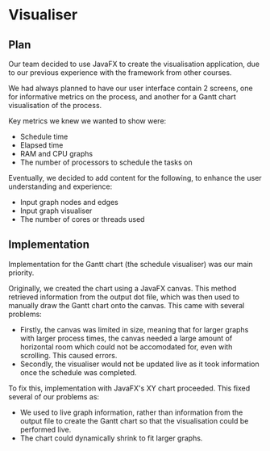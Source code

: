 # Visualiser

## Plan

Our team decided to use JavaFX to create the visualisation application, due to our previous experience with the framework from other courses.

We had always planned to have our user interface contain 2 screens, one for informative metrics on the process, and another for a Gantt chart visualisation of the process.

Key metrics we knew we wanted to show were:
 - Schedule time
 - Elapsed time
 - RAM and CPU graphs
 - The number of processors to schedule the tasks on

Eventually, we decided to add content for the following, to enhance the user understanding and experience:
 - Input graph nodes and edges
 - Input graph visualiser
 - The number of cores or threads used

## Implementation
Implementation for the Gantt chart (the schedule visualiser) was our main priority.

Originally, we created the chart using a JavaFX canvas. This method retrieved information from the output dot file, which was then used to manually draw the Gantt chart onto the canvas. This came with several problems:
 - Firstly, the canvas was limited in size, meaning that for larger graphs with larger process times, the canvas needed a large amount of horizontal room which could not be accomodated for, even with scrolling. This caused errors.
 - Secondly, the visualiser would not be updated live as it took information once the schedule was completed.

To fix this, implementation with JavaFX's XY chart proceeded. This fixed several of our problems as:
 - We used to live graph information, rather than information from the output file to create the Gantt chart so that the visualisation could be performed live.
 - The chart could dynamically shrink to fit larger graphs.